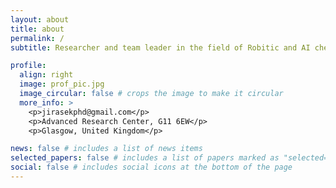 ```yaml
---
layout: about
title: about
permalink: /
subtitle: Researcher and team leader in the field of Robitic and AI chemistry. 

profile:
  align: right
  image: prof_pic.jpg
  image_circular: false # crops the image to make it circular
  more_info: >
    <p>jirasekphd@gmail.com</p>
    <p>Advanced Research Center, G11 6EW</p>
    <p>Glasgow, United Kingdom</p>

news: false # includes a list of news items
selected_papers: false # includes a list of papers marked as "selected={true}"
social: false # includes social icons at the bottom of the page
---
```

